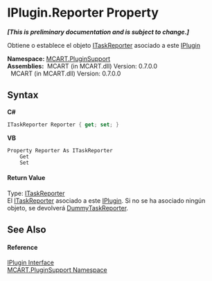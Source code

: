 # IPlugin.Reporter Property 
 _**\[This is preliminary documentation and is subject to change.\]**_

Obtiene o establece el objeto <a href="33635590-5f82-4893-14af-1a5de20591b5">ITaskReporter</a> asociado a este <a href="4ee0e2a7-cfcb-eb2f-49cb-5ac7500b7e3d">IPlugin</a>

**Namespace:**&nbsp;<a href="4abc7841-aae2-1ecc-94fa-a3d251746bda">MCART.PluginSupport</a><br />**Assemblies:**&nbsp;&nbsp;MCART (in MCART.dll) Version: 0.7.0.0<br />&nbsp;&nbsp;MCART (in MCART.dll) Version: 0.7.0.0<br />

## Syntax

**C#**<br />
``` C#
ITaskReporter Reporter { get; set; }
```

**VB**<br />
``` VB
Property Reporter As ITaskReporter
	Get
	Set
```


#### Return Value
Type: <a href="33635590-5f82-4893-14af-1a5de20591b5">ITaskReporter</a><br />El <a href="33635590-5f82-4893-14af-1a5de20591b5">ITaskReporter</a> asociado a este <a href="4ee0e2a7-cfcb-eb2f-49cb-5ac7500b7e3d">IPlugin</a>. Si no se ha asociado ningún objeto, se devolverá <a href="3110d67a-24e6-f37f-f20a-c43d9518a569">DummyTaskReporter</a>.

## See Also


#### Reference
<a href="4ee0e2a7-cfcb-eb2f-49cb-5ac7500b7e3d">IPlugin Interface</a><br /><a href="4abc7841-aae2-1ecc-94fa-a3d251746bda">MCART.PluginSupport Namespace</a><br />